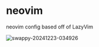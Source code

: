 # neovim
neovim config based off of LazyVim

![swappy-20241223-034926](https://github.com/user-attachments/assets/89761f1a-87dd-48a0-b620-3f14c8070a09)




